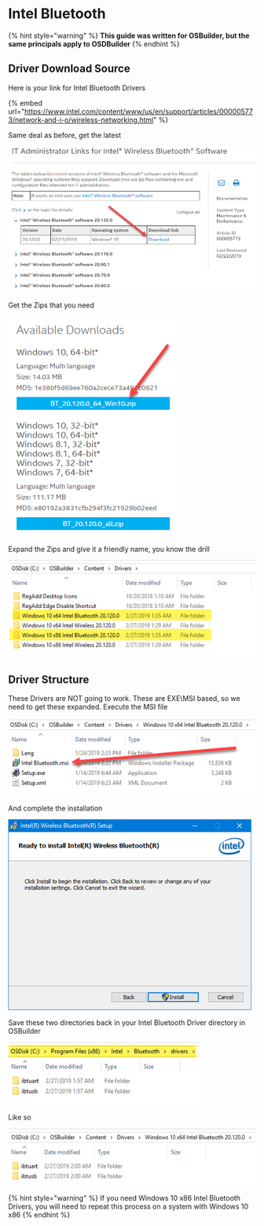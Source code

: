 # Intel Bluetooth

{% hint style="warning" %}
**This guide was written for OSBuilder, but the same principals apply to OSDBuilder**
{% endhint %}

## Driver Download Source

Here is your link for Intel Bluetooth Drivers

{% embed url="https://www.intel.com/content/www/us/en/support/articles/000005773/network-and-i-o/wireless-networking.html" %}

Same deal as before, get the latest

![](../../../../../.gitbook/assets/image%20%2875%29.png)

Get the Zips that you need

![](../../../../../.gitbook/assets/image%20%28278%29.png)

Expand the Zips and give it a friendly name, you know the drill

![](../../../../../.gitbook/assets/image%20%28287%29.png)

## 

## Driver Structure

These Drivers are NOT going to work.  These are EXE\MSI based, so we need to get these expanded.  Execute the MSI file

![](../../../../../.gitbook/assets/image%20%28140%29.png)

And complete the installation

![](../../../../../.gitbook/assets/image%20%28103%29.png)

Save these two directories back in your Intel Bluetooth Driver directory in OSBuilder

![](../../../../../.gitbook/assets/image%20%28191%29.png)

Like so

![](../../../../../.gitbook/assets/image%20%28298%29.png)

{% hint style="warning" %}
If you need Windows 10 x86 Intel Bluetooth Drivers, you will need to repeat this process on a system with Windows 10 x86
{% endhint %}

